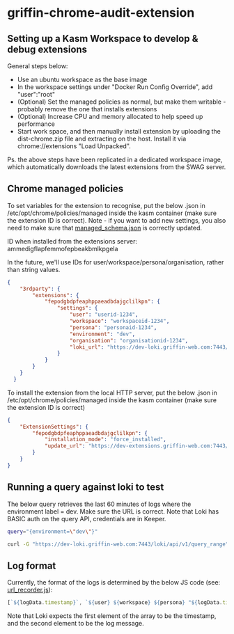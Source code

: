 # griffin-chrome-audit-extension

## Setting up a Kasm Workspace to develop & debug extensions

General steps below:

- Use an ubuntu workspace as the base image
- In the workspace settings under "Docker Run Config Override", add "user":"root"
- (Optional) Set the managed policies as normal, but make them writable - probably remove the one that installs extensions
- (Optional) Increase CPU and memory allocated to help speed up performance
- Start work space, and then manually install extension by uploading the dist-chrome.zip file and extracting on the host. Install it via chrome://extensions "Load Unpacked".

Ps. the above steps have been replicated in a dedicated workspace image, which automatically downloads the latest extensions from the SWAG server.

## Chrome managed policies

To set variables for the extension to recognise, put the below .json in /etc/opt/chrome/policies/managed inside the kasm container (make sure the extension ID is correct).
Note - if you want to add new settings, you also need to make sure that [managed_schema.json](src/managed_schema.json) is correctly updated.

ID when installed from the extensions server: ammedigflapfemmofepbeakbmlkpgela

In the future, we'll use IDs for user/workspace/persona/organisation, rather than string values.

```json
{
    "3rdparty": {
        "extensions": {
            "fepodgbdpfeaphppaeadbdajgclilkpn": {
                "settings": {
                    "user": "userid-1234",
                    "workspace": "workspaceid-1234",
                    "persona": "personaid-1234",
                    "environment": "dev",
                    "organisation": "organisationid-1234",
                    "loki_url": "https://dev-loki.griffin-web.com:7443/loki/api/v1/push"
                }
            }
        }
    }
  }
```

To install the extension from the local HTTP server, put the below .json in /etc/opt/chrome/policies/managed inside the kasm container (make sure the extension ID is correct)

```json
{
    "ExtensionSettings": {
        "fepodgbdpfeaphppaeadbdajgclilkpn": {
            "installation_mode": "force_installed",
            "update_url": "https://dev-extensions.griffin-web.com:7443/updates-audit.xml"
        }
    }
}
```

## Running a query against loki to test

The below query retrieves the last 60 minutes of logs where the environment label = dev. Make sure the URL is correct. Note that Loki has BASIC auth on the query API, credentials are in Keeper.

```bash
query="{environment=\"dev\"}"

curl -G "https://dev-loki.griffin-web.com:7443/loki/api/v1/query_range" --data-urlencode "query=$query" --data-urlencode "step=60" -u "USERNAME:PASSWORD" | jq
```

## Log format

Currently, the format of the logs is determined by the below JS code (see: [url_recorder.js](src/url_recorder.js)):

```js
[`${logData.timestamp}`, `${user} ${workspace} ${persona} "${logData.title}" ${logData.url}`]
```

Note that Loki expects the first element of the array to be the timestamp, and the second element to be the log message.
